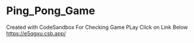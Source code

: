 # Ping_Pong_Game
Created with CodeSandbox
For Checking Game PLay Click on Link Below 
https://e5qgxu.csb.app/
